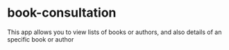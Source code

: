 # book-consultation
This app allows you to view lists of books or authors, and also details of an specific book or author
